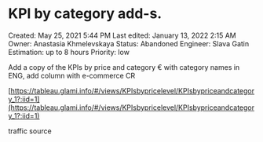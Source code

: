# KPI by category add-s.

Created: May 25, 2021 5:44 PM
Last edited: January 13, 2022 2:15 AM
Owner: Anastasia Khmelevskaya
Status: Abandoned
Engineer: Slava Gatin
Estimation: up to 8 hours
Priority: low

Add a copy of the KPIs by price and category € with category names in ENG, add column with e-commerce CR

[https://tableau.glami.info/#/views/KPIsbypricelevel/KPIsbypriceandcategory_1?:iid=1](https://tableau.glami.info/#/views/KPIsbypricelevel/KPIsbypriceandcategory_1?:iid=1)

traffic source